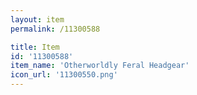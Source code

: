 ```yaml
---
layout: item
permalink: /11300588

title: Item
id: '11300588'
item_name: 'Otherworldly Feral Headgear'
icon_url: '11300550.png'
---
```

